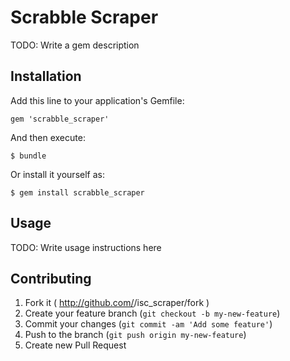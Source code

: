 # Scrabble Scraper

TODO: Write a gem description

## Installation

Add this line to your application's Gemfile:

    gem 'scrabble_scraper'

And then execute:

    $ bundle

Or install it yourself as:

    $ gem install scrabble_scraper

## Usage

TODO: Write usage instructions here

## Contributing

1. Fork it ( http://github.com/<my-github-username>/isc_scraper/fork )
2. Create your feature branch (`git checkout -b my-new-feature`)
3. Commit your changes (`git commit -am 'Add some feature'`)
4. Push to the branch (`git push origin my-new-feature`)
5. Create new Pull Request
